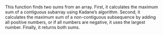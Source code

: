 This function finds two sums from an array. First, it calculates the maximum sum of a contiguous subarray using Kadane’s algorithm. Second, it calculates the maximum sum of a non-contiguous subsequence by adding all positive numbers, or if all numbers are negative, it uses the largest number. Finally, it returns both sums.